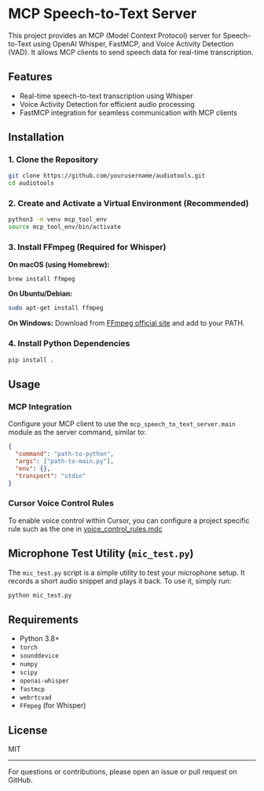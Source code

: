 # MCP Speech-to-Text Server

This project provides an MCP (Model Context Protocol) server for Speech-to-Text using OpenAI Whisper, FastMCP, and Voice Activity Detection (VAD). It allows MCP clients to send speech data for real-time transcription.

## Features
- Real-time speech-to-text transcription using Whisper
- Voice Activity Detection for efficient audio processing
- FastMCP integration for seamless communication with MCP clients

## Installation

### 1. Clone the Repository
```bash
git clone https://github.com/yourusername/audiotools.git
cd audiotools
```

### 2. Create and Activate a Virtual Environment (Recommended)
```bash
python3 -m venv mcp_tool_env
source mcp_tool_env/bin/activate
```

### 3. Install FFmpeg (Required for Whisper)
**On macOS (using Homebrew):**
```bash
brew install ffmpeg
```
**On Ubuntu/Debian:**
```bash
sudo apt-get install ffmpeg
```
**On Windows:**
Download from [FFmpeg official site](https://ffmpeg.org/download.html) and add to your PATH.

### 4. Install Python Dependencies
```bash
pip install .
```

## Usage

### MCP Integration
Configure your MCP client to use the `mcp_speech_to_text_server.main` module as the server command, similar to:
```json
{
  "command": "path-to-python",
  "args": ["path-to-main.py"],
  "env": {},
  "transport": "stdio"
}
```

### Cursor Voice Control Rules
To enable voice control within Cursor, you can configure a project specific rule such as the one in [voice_control_rules.mdc](https://github.com/CalvHobbes/vibe-coding-speech-to-text/blob/dca06f42a7f20f2831ad4894acc8a7bae707359b/.cursor/rules/voice_control_rules.mdc)


## Microphone Test Utility (`mic_test.py`)
The `mic_test.py` script is a simple utility to test your microphone setup. It records a short audio snippet and plays it back. To use it, simply run:
```bash
python mic_test.py
```

## Requirements
- Python 3.8+
- `torch`
- `sounddevice`
- `numpy`
- `scipy`
- `openai-whisper`
- `fastmcp`
- `webrtcvad`
- `FFmpeg` (for Whisper)

## License
MIT

---

For questions or contributions, please open an issue or pull request on GitHub. 

